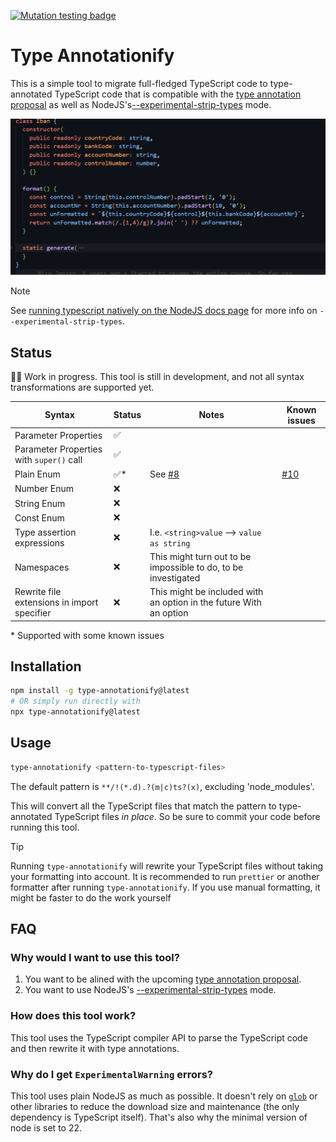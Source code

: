 [![Mutation testing badge](https://img.shields.io/endpoint?style=flat&url=https%3A%2F%2Fbadge-api.stryker-mutator.io%2Ftype-annotationify)](https://dashboard.stryker-mutator.io/reports/type-annotationify)

# Type Annotationify

This is a simple tool to migrate full-fledged TypeScript code to type-annotated TypeScript code that is compatible with the [type annotation proposal](https://github.com/tc39/proposal-type-annotations) as well as NodeJS's[--experimental-strip-types](https://nodejs.org/en/blog/release/v22.6.0#experimental-typescript-support-via-strip-types) mode.

![Example of class parameter properties transformation](https://github.com/nicojs/type-annotationify/blob/main/convert-parameter-properties.gif)

> [!NOTE]
> See [running typescript natively on the NodeJS docs page](https://nodejs.org/en/learn/typescript/run-natively) for more info on `--experimental-strip-types`.

## Status

👷‍♂️ Work in progress. This tool is still in development, and not all syntax transformations are supported yet.

| Syntax                                      | Status | Notes                                                              | Known issues                                                  |
| ------------------------------------------- | ------ | ------------------------------------------------------------------ | ------------------------------------------------------------- |
| Parameter Properties                        | ✅     |                                                                    |                                                               |
| Parameter Properties with `super()` call    | ✅     |                                                                    |                                                               |
| Plain Enum                                  | ✅\*   | See [#8](https://github.com/nicojs/type-annotationify/pull/8)      | [#10](https://github.com/nicojs/type-annotationify/issues/10) |
| Number Enum                                 | ❌     |                                                                    |                                                               |
| String Enum                                 | ❌     |                                                                    |                                                               |
| Const Enum                                  | ❌     |                                                                    |                                                               |
| Type assertion expressions                  | ❌     | I.e. `<string>value` --> `value as string`                         |                                                               |
| Namespaces                                  | ❌     | This might turn out to be impossible to do, to be investigated     |                                                               |
| Rewrite file extensions in import specifier | ❌     | This might be included with an option in the future With an option |                                                               |

\* Supported with some known issues

## Installation

```bash
npm install -g type-annotationify@latest
# OR simply run directly with
npx type-annotationify@latest
```

## Usage

```bash
type-annotationify <pattern-to-typescript-files>
```

The default pattern is `**/!(*.d).?(m|c)ts?(x)`, excluding 'node_modules'.

This will convert all the TypeScript files that match the pattern to type-annotated TypeScript files _in place_. So be sure to commit your code before running this tool.

> [!TIP]
> Running `type-annotationify` will rewrite your TypeScript files without taking your formatting into account. It is recommended to run `prettier` or another formatter after running `type-annotationify`. If you use manual formatting, it might be faster to do the work yourself

## FAQ

### Why would I want to use this tool?

1. You want to be alined with the upcoming [type annotation proposal](https://github.com/tc39/proposal-type-annotations).
2. You want to use NodeJS's [--experimental-strip-types](https://nodejs.org/en/blog/release/v22.6.0#experimental-typescript-support-via-strip-types) mode.

### How does this tool work?

This tool uses the TypeScript compiler API to parse the TypeScript code and then rewrite it with type annotations.

### Why do I get `ExperimentalWarning` errors?

This tool uses plain NodeJS as much as possible. It doesn't rely on [`glob`](https://www.npmjs.com/package/glob) or other libraries to reduce the download size and maintenance (the only dependency is TypeScript itself). That's also why the minimal version of node is set to 22.
